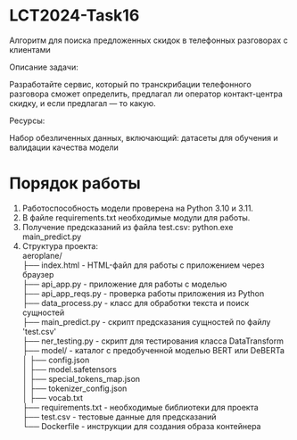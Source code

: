 # LCT2024-Task16 
Алгоритм для поиска предложенных скидок в телефонных разговорах с клиентами

Описание задачи: 

Разработайте сервис, который по транскрибации телефонного разговора сможет определить, предлагал ли оператор контакт-центра скидку, и если предлагал — то какую.

Ресурсы: 

Набор обезличенных данных, включающий: датасеты для обучения и валидации качества модели

# Порядок работы

1. Работоспособность модели проверена на Python 3.10 и 3.11.  
2. В файле requirements.txt необходимые модули для работы.  
3. Получение предсказаний из файла test.csv: python.exe main_predict.py  
4. Структура проекта:  
aeroplane/  
├── index.html       - HTML-файл для работы с приложением через браузер  
├── api_app.py       - приложение для работы с моделью  
├── api_app_reqs.py  - проверка работы приложения из Python  
├── data_process.py  - класс для обработки текста и поиск сущностей  
├── main_predict.py  - скрипт предсказания сущностей по файлу 'test.csv'  
├── ner_testing.py   - скрипт для тестирования класса DataTransform  
├── model/           - каталог с предобученной моделью BERT или DeBERTa  
│       ├── config.json  
│       ├── model.safetensors  
│       ├── special_tokens_map.json  
│       ├── tokenizer_config.json  
│       ├── vocab.txt  
├── requirements.txt - необходимые библиотеки для проекта  
├── test.csv         - тестовые данные для предсказаний  
└── Dockerfile       - инструкции для создания образа контейнера  

